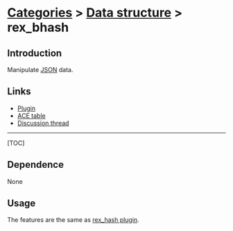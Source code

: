 # [Categories](categories.index.html) > [Data structure](datastructure.index.html) > rex_bhash

## Introduction

Manipulate [JSON](http://www.json.org/) data.

## Links

- [Plugin](https://dl.dropboxusercontent.com/u/5779181/C2Repo/Zip/behaviors/rex_bHash.7z)
- [ACE table](https://rexrainbow.github.io/C2RexDoc/c2rexpluginsACE/behavior_rex_bhash.html)
- [Discussion thread](https://www.scirra.com/forum/plugin-hash-table_t65765)


----

[TOC]

## Dependence

None

## Usage

The features are the same as [rex_hash plugin](rex_hash.html).